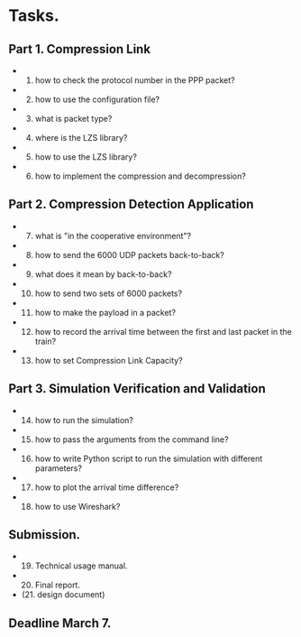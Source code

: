 

# Tasks.

## Part 1. Compression Link 
- 1. how to check the protocol number in the PPP packet?
- 2. how to use the configuration file? 
- 3. what is packet type? 
- 4. where is the LZS library? 
- 5. how to use the LZS library?
- 6. how to implement the compression and decompression? 

## Part 2. Compression Detection Application 
- 7. what is "in the cooperative environment"?
- 8. how to send the 6000 UDP packets back-to-back? 
- 9. what does it mean by back-to-back?
- 10. how to send two sets of 6000 packets? 
- 11. how to make the payload in a packet? 
- 12. how to record the arrival time between the first and last packet in the train? 
- 13. how to set Compression Link Capacity? 

## Part 3. Simulation Verification and Validation 
- 14. how to run the simulation? 
- 15. how to pass the arguments from the command line?
- 16. how to write Python script to run the simulation with different parameters?
- 17. how to plot the arrival time difference?
- 18. how to use Wireshark?

## Submission. 
- 19. Technical usage manual. 
- 20. Final report. 
- (21. design document)

## Deadline March 7.

 




 
 





